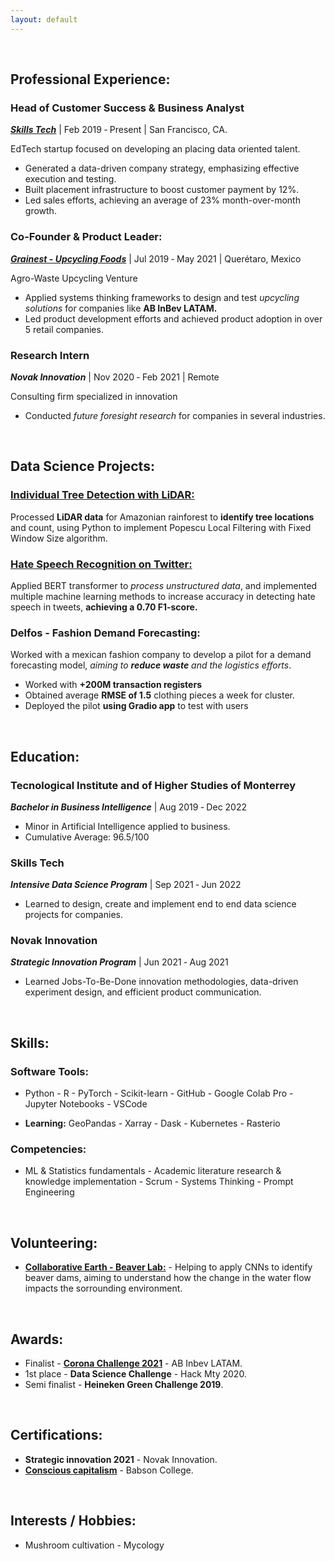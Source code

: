 ```yaml
---
layout: default
---
```


&nbsp;

## Professional Experience:

### Head of Customer Success & Business Analyst
[**_Skills Tech_**](https://www.skills.tech/for-companies) | Feb 2019 ‑ Present | San Francisco, CA. 

EdTech startup focused on developing an placing data oriented talent. 
* Generated a data-driven company strategy, emphasizing effective execution and testing.
* Built placement infrastructure to boost customer payment by 12%. 
* Led sales efforts, achieving an average of 23% month-over-month growth.

### Co-Founder & Product Leader:
[**_Grainest - Upcycling Foods_**](https://revistadigital.mx/emprendedor/consciencia-para-un-mundo-mejor/#part0) | Jul 2019 ‑ May 2021 | Querétaro, Mexico

Agro-Waste Upcycling Venture

* Applied systems thinking frameworks to design and test _upcycling solutions_ for companies like **AB InBev LATAM.**
* Led product development efforts and achieved product adoption in over 5 retail companies.


### Research Intern
**_Novak Innovation_** | Nov 2020 ‑ Feb 2021 | Remote

Consulting firm specialized in innovation
* Conducted _future foresight research_ for companies in several industries. 

&nbsp;

## Data Science Projects:

### **[Individual Tree Detection with LiDAR:](https://github.com/jvrapp/LiDAR_Individual_Tree_Detection)**

Processed **LiDAR data** for Amazonian rainforest to **identify tree locations** and count, using Python to implement Popescu Local Filtering with Fixed Window Size algorithm.

### **[Hate Speech Recognition on Twitter:](https://colab.research.google.com/drive/1nEj3viXrOFa5o5fxXEGjDNCOOvPKb2up?usp=sharing)**
Applied BERT transformer to _process unstructured data_, and implemented multiple machine learning methods to increase accuracy in detecting hate speech in tweets, **achieving a 0.70 F1-score.**

### **Delfos - Fashion Demand Forecasting:**
Worked with a mexican fashion company  to develop a pilot for a demand forecasting model, _aiming to **reduce waste** and the logistics efforts_. 
* Worked with **+200M transaction registers** 
* Obtained average **RMSE of 1.5** clothing pieces a week for cluster. 
* Deployed the pilot **using Gradio app** to test with users


&nbsp;

## Education:

### Tecnological Institute and of Higher Studies of Monterrey
**_Bachelor in Business Intelligence_** | Aug 2019 ‑ Dec 2022
* Minor in Artificial Intelligence applied to business.
* Cumulative Average: 96.5/100

### Skills Tech
**_Intensive Data Science Program_** | Sep 2021 ‑ Jun 2022
* Learned to design, create and implement end to end data science projects for companies.

### Novak Innovation
**_Strategic Innovation Program_** | Jun 2021 ‑ Aug 2021
* Learned Jobs-To-Be-Done innovation methodologies, data-driven experiment design, and efficient product communication.

&nbsp;

## Skills:

### Software Tools:
- Python - R - PyTorch - Scikit-learn - GitHub - Google Colab Pro - Jupyter Notebooks - VSCode 

* **Learning:** GeoPandas - Xarray - Dask - Kubernetes - Rasterio

### Competencies:
- ML & Statistics fundamentals - Academic literature research & knowledge implementation - Scrum - Systems Thinking - Prompt Engineering

&nbsp;
## Volunteering:
* [**Collaborative Earth - Beaver Lab:**](https://www.collaborative.earth/lab-beaver) - Helping to apply CNNs to identify beaver dams, aiming to understand how the change in the water flow impacts the sorrounding environment.

&nbsp;
## Awards:
* Finalist  - **[Corona Challenge 2021](https://elexpres.com/2015/nota.php?story_id=242257)** - AB Inbev LATAM.
* 1st place - **Data Science Challenge** - Hack Mty 2020. 
* Semi finalist - **Heineken Green Challenge 2019**.

&nbsp;
## Certifications:
* **Strategic innovation 2021** - Novak Innovation. 
* **[Conscious capitalism](https://courses.edx.org/certificates/b80ba81c88804251be8a76fc06883dc4)** - Babson College.

&nbsp;
## Interests / Hobbies:
* Mushroom cultivation - Mycology
